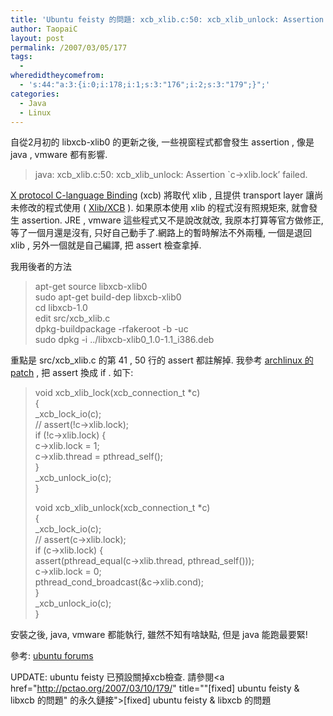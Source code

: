 ```yaml
---
title: 'Ubuntu feisty 的問題: xcb_xlib.c:50: xcb_xlib_unlock: Assertion `c->xlib.lock&#8217; failed.'
author: TaopaiC
layout: post
permalink: /2007/03/05/177
tags:
  - 
wheredidtheycomefrom:
  - 's:44:"a:3:{i:0;i:178;i:1;s:3:"176";i:2;s:3:"179";}";'
categories:
  - Java
  - Linux
---
```

自從2月初的 libxcb-xlib0 的更新之後, 一些視窗程式都會發生 assertion , 像是 java , vmware 都有影響.

> java: xcb\_xlib.c:50: xcb\_xlib_unlock: Assertion \`c->xlib.lock&#8217; failed.

[X protocol C-language Binding][1] (xcb) 將取代 xlib , 且提供 transport layer 讓尚未修改的程式使用 ( [Xlib/XCB][2] ). 如果原本使用 xlib 的程式沒有照規矩來, 就會發生 assertion. JRE , vmware 這些程式又不是說改就改, 我原本打算等官方做修正, 等了一個月還是沒有, 只好自己動手了.<!--more-->網路上的暫時解法不外兩種, 一個是退回 xlib , 另外一個就是自己編譯, 把 assert 檢查拿掉.

我用後者的方法

> apt-get source libxcb-xlib0  
> sudo apt-get build-dep libxcb-xlib0  
> cd libxcb-1.0  
> edit src/xcb_xlib.c  
> dpkg-buildpackage -rfakeroot -b -uc  
> sudo dpkg -i ../libxcb-xlib0\_1.0-1.1\_i386.deb

重點是 src/xcb_xlib.c 的第 41 , 50 行的 assert 都註解掉. 我參考 [archlinux 的 patch][3] , 把 assert 換成 if . 如下:

> void xcb\_xlib\_lock(xcb\_connection\_t *c)  
> {  
> \_xcb\_lock_io(c);  
> // assert(!c->xlib.lock);  
> if (!c->xlib.lock) {  
> c->xlib.lock = 1;  
> c->xlib.thread = pthread_self();  
> }  
> \_xcb\_unlock_io(c);  
> }
> 
> void xcb\_xlib\_unlock(xcb\_connection\_t *c)  
> {  
> \_xcb\_lock_io(c);  
> // assert(c->xlib.lock);  
> if (c->xlib.lock) {  
> assert(pthread\_equal(c->xlib.thread, pthread\_self()));  
> c->xlib.lock = 0;  
> pthread\_cond\_broadcast(&c->xlib.cond);  
> }  
> \_xcb\_unlock_io(c);  
> }

安裝之後, java, vmware 都能執行, 雖然不知有啥缺點, 但是 java 能跑最要緊!

參考: [ubuntu forums][4]

UPDATE: ubuntu feisty 已預設關掉xcb檢查. 請參閱<a href="http://pctao.org/2007/03/10/179/" title=""[fixed] ubuntu feisty & libxcb 的問題" 的永久鏈接">[fixed] ubuntu feisty & libxcb 的問題</a>

 [1]: http://xcb.freedesktop.org/wiki/ "XCB"
 [2]: http://xcb.freedesktop.org/wiki/XlibXcb "Xlib/XCB"
 [3]: http://cvs.archlinux.org/cgi-bin/viewcvs.cgi/x11-libs/libxcb/xcb_xlib-no-assert-on-lock.patch?rev=1.1&content-type=text/vnd.viewcvs-markup
 [4]: http://ubuntuforums.org/showthread.php?t=368462&page=2